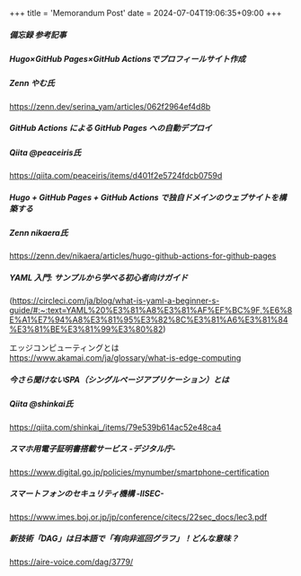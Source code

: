 +++
title = 'Memorandum Post'
date = 2024-07-04T19:06:35+09:00
+++

##### 備忘録 参考記事


##### Hugo×GitHub Pages×GitHub Actionsでプロフィールサイト作成  
##### Zenn やむ氏  
https://zenn.dev/serina_yam/articles/062f2964ef4d8b

##### GitHub Actions による GitHub Pages への自動デプロイ
##### Qiita @peaceiris氏  
https://qiita.com/peaceiris/items/d401f2e5724fdcb0759d  
  
##### Hugo + GitHub Pages + GitHub Actions で独自ドメインのウェブサイトを構築する  
##### Zenn nikaera氏  
https://zenn.dev/nikaera/articles/hugo-github-actions-for-github-pages  

##### YAML 入門: サンプルから学べる初心者向けガイド  
(https://circleci.com/ja/blog/what-is-yaml-a-beginner-s-guide/#:~:text=YAML%20%E3%81%A8%E3%81%AF%EF%BC%9F,%E6%8E%A1%E7%94%A8%E3%81%95%E3%82%8C%E3%81%A6%E3%81%84%E3%81%BE%E3%81%99%E3%80%82)  
  
エッジコンピューティングとは  
https://www.akamai.com/ja/glossary/what-is-edge-computing
  
##### 今さら聞けないSPA（シングルページアプリケーション）とは  
##### Qiita @shinkai氏  
https://qiita.com/shinkai_/items/79e539b614ac52e48ca4  
  
##### スマホ用電子証明書搭載サービス -デジタル庁-  
https://www.digital.go.jp/policies/mynumber/smartphone-certification  

##### スマートフォンのセキュリティ機構 -IISEC-  
https://www.imes.boj.or.jp/jp/conference/citecs/22sec_docs/lec3.pdf  
  
##### 新技術「DAG」は日本語で「有向非巡回グラフ」！どんな意味？    
https://aire-voice.com/dag/3779/